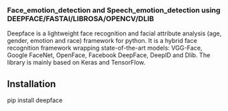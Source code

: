 ### Face_emotion_detection and Speech_emotion_detection using DEEPFACE/FASTAI/LIBROSA/OPENCV/DLIB

Deepface is a lightweight face recognition and facial attribute analysis (age, gender, emotion and race) framework for python. It is a hybrid face recognition framework wrapping state-of-the-art models: VGG-Face, Google FaceNet, OpenFace, Facebook DeepFace, DeepID and Dlib. The library is mainly based on Keras and TensorFlow.

## Installation

pip install deepface

